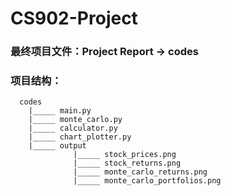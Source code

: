 # CS902-Project

### 最终项目文件：Project Report -> codes
### 项目结构：
```
  codes
    |_____ main.py
    |_____ monte_carlo.py
    |_____ calculator.py
    |_____ chart_plotter.py
    |_____ output
              |_____ stock_prices.png
              |_____ stock_returns.png
              |_____ monte_carlo_returns.png
              |_____ monte_carlo_portfolios.png
```
